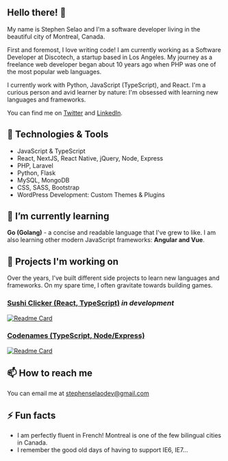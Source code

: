## Hello there! 👋

My name is Stephen Selao and I'm a software developer living in the beautiful city of Montreal, Canada.

First and foremost, I love writing code! I am currently working as a Software Developer at Discotech, a startup based in Los Angeles. My journey as a freelance web developer began about 10 years ago when PHP was one of the most popular web languages.

I currently work with Python, JavaScript (TypeScript), and React. I'm a curious person and avid learner by nature: I'm obsessed with learning new languages and frameworks.

You can find me on [Twitter](https://twitter.com/StephenSelao) and [LinkedIn](https://www.linkedin.com/in/sselao/).



## 🔧 Technologies & Tools

* JavaScript & TypeScript
* React, NextJS, React Native, jQuery, Node, Express
* PHP, Laravel
* Python, Flask
* MySQL, MongoDB
* CSS, SASS, Bootstrap
* WordPress Development: Custom Themes & Plugins



## 🌱 I’m currently learning

**Go (Golang)** - a concise and readable language that I've grew to like. I am also learning other modern JavaScript frameworks: **Angular and Vue**.



## 🔭 Projects I'm working on

Over the years, I've built different side projects to learn new languages and frameworks. On my spare time, I often gravitate towards building games.

### [Sushi Clicker (React, TypeScript)](https://github.com/sselao/sushi-clicker) *in development*

[![Readme Card](https://github-readme-stats.vercel.app/api/pin/?username=sselao&repo=sushi-clicker)](https://github.com/sselao/sushi-clicker)


### [Codenames (TypeScript, Node/Express)](https://github.com/sselao/codenames-clone)

[![Readme Card](https://github-readme-stats.vercel.app/api/pin/?username=sselao&repo=codenames-clone)](https://github.com/sselao/codenames-clone)



## 📫 How to reach me

You can email me at [stephenselaodev@gmail.com](mailto:stephenselaodev@gmail.com)



## ⚡ Fun facts

* I am perfectly fluent in French! Montreal is one of the few bilingual cities in Canada.
* I remember the good old days of having to support IE6, IE7...
